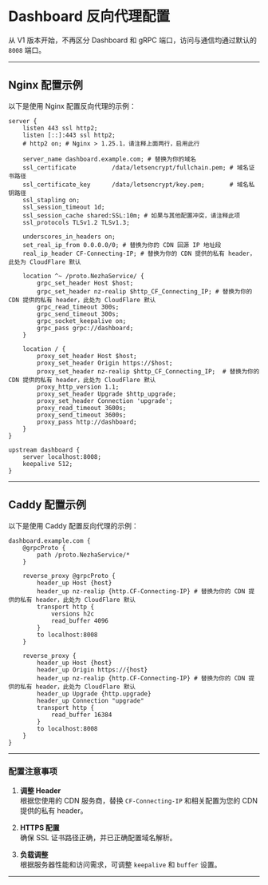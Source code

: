 # Dashboard 反向代理配置

从 V1 版本开始，不再区分 Dashboard 和 gRPC 端口，访问与通信均通过默认的 `8008` 端口。

---

## Nginx 配置示例

以下是使用 Nginx 配置反向代理的示例：

```nginx
server {
    listen 443 ssl http2;
    listen [::]:443 ssl http2;
    # http2 on; # Nginx > 1.25.1，请注释上面两行，启用此行

    server_name dashboard.example.com; # 替换为你的域名
    ssl_certificate          /data/letsencrypt/fullchain.pem; # 域名证书路径
    ssl_certificate_key      /data/letsencrypt/key.pem;       # 域名私钥路径
    ssl_stapling on;
    ssl_session_timeout 1d;
    ssl_session_cache shared:SSL:10m; # 如果与其他配置冲突，请注释此项
    ssl_protocols TLSv1.2 TLSv1.3;

    underscores_in_headers on;
    set_real_ip_from 0.0.0.0/0; # 替换为你的 CDN 回源 IP 地址段
    real_ip_header CF-Connecting-IP; # 替换为你的 CDN 提供的私有 header，此处为 CloudFlare 默认

    location ^~ /proto.NezhaService/ {
        grpc_set_header Host $host;
        grpc_set_header nz-realip $http_CF_Connecting_IP; # 替换为你的 CDN 提供的私有 header，此处为 CloudFlare 默认
        grpc_read_timeout 300s;
        grpc_send_timeout 300s;
        grpc_socket_keepalive on;
        grpc_pass grpc://dashboard;
    }

    location / {
        proxy_set_header Host $host;
        proxy_set_header Origin https://$host;
        proxy_set_header nz-realip $http_CF_Connecting_IP;  # 替换为你的 CDN 提供的私有 header，此处为 CloudFlare 默认
        proxy_http_version 1.1;
        proxy_set_header Upgrade $http_upgrade;
        proxy_set_header Connection 'upgrade';
        proxy_read_timeout 3600s;
        proxy_send_timeout 3600s;
        proxy_pass http://dashboard;
    }
}

upstream dashboard {
    server localhost:8008;
    keepalive 512;
}
```

---

## Caddy 配置示例

以下是使用 Caddy 配置反向代理的示例：

```caddy
dashboard.example.com {
    @grpcProto {
        path /proto.NezhaService/*
    }

    reverse_proxy @grpcProto {
        header_up Host {host}
        header_up nz-realip {http.CF-Connecting-IP} # 替换为你的 CDN 提供的私有 header，此处为 CloudFlare 默认
        transport http {
            versions h2c
            read_buffer 4096
        }
        to localhost:8008
    }

    reverse_proxy {
        header_up Host {host}
        header_up Origin https://{host}
        header_up nz-realip {http.CF-Connecting-IP} # 替换为你的 CDN 提供的私有 header，此处为 CloudFlare 默认
        header_up Upgrade {http.upgrade}
        header_up Connection "upgrade"
        transport http {
            read_buffer 16384
        }
        to localhost:8008
    }
}
```

---

### 配置注意事项

1. **调整 Header**  
   根据您使用的 CDN 服务商，替换 `CF-Connecting-IP` 和相关配置为您的 CDN 提供的私有 header。

2. **HTTPS 配置**  
   确保 SSL 证书路径正确，并已正确配置域名解析。

3. **负载调整**  
   根据服务器性能和访问需求，可调整 `keepalive` 和 `buffer` 设置。

---
